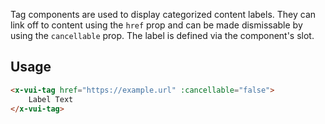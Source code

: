 Tag components are used to display categorized content labels. They can link off to content using the `href` prop and can be made dismissable by using the `cancellable` prop. The label is defined via the component's slot.

## Usage

```html
<x-vui-tag href="https://example.url" :cancellable="false">
    Label Text
</x-vui-tag>
```
